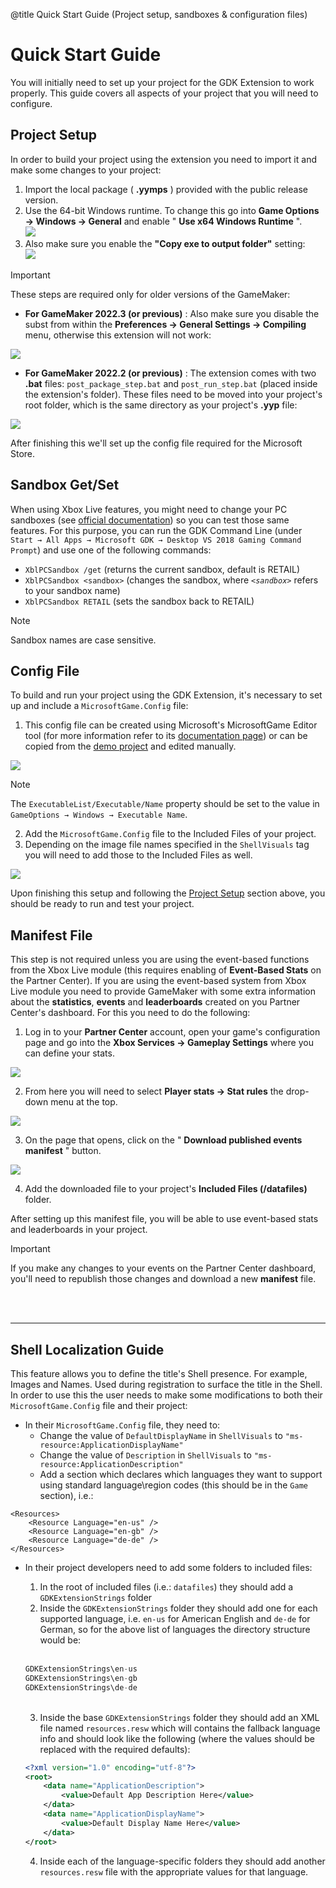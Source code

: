 @title Quick Start Guide (Project setup, sandboxes & configuration files)

# Quick Start Guide

You will initially need to set up your project for the GDK Extension to work properly. This guide covers all aspects of your project that you will need to configure.

## Project Setup

In order to build your project using the extension you need to import it and make some changes to your project:

1. Import the local package ( **.yymps** ) provided with the public release version.
2. Use the 64-bit Windows runtime. To change this go into **Game Options → Windows → General** and enable " **Use x64 Windows Runtime** ".<br>
![](assets/Setup1.jpg) 
3. Also make sure you enable the **"Copy exe to output folder"** setting: <br>
![](assets/gdkCopyToDestination.png)

> [!IMPORTANT]
> These steps are required only for older versions of the GameMaker:
>
> * **For GameMaker 2022.3 (or previous)** : Also make sure you disable the subst from within the **Preferences → General Settings → Compiling** menu, otherwise this extension will not work:
>
> ![](assets/gdkDisableSubst.png)
>
> * **For GameMaker 2022.2 (or previous)** : The extension comes with two **.bat** files: `post_package_step.bat` and `post_run_step.bat` (placed inside the extension's folder). These files need to be moved into your project's root folder, which is the same directory as your project's **.yyp** file:
> 
> ![](assets/Setup2.jpg)

After finishing this we'll set up the config file required for the Microsoft Store.

## Sandbox Get/Set

  When using Xbox Live features, you might need to change your PC sandboxes (see [official documentation](https://docs.microsoft.com/en-us/gaming/gdk/_content/gc/live/test-release/tools/live-pc-sandbox-switcher)) so you can test those same features. For this purpose, you can run the GDK Command Line (under `Start → All Apps → Microsoft GDK → Desktop VS 2018 Gaming Command Prompt`) and use one of the following commands:

* `XblPCSandbox /get` (returns the current sandbox, default is RETAIL)
* `XblPCSandbox <sandbox>` (changes the sandbox, where *`<sandbox>`* refers to your sandbox name)
* `XblPCSandbox RETAIL` (sets the sandbox back to RETAIL)

> [!NOTE]
> Sandbox names are case sensitive.

## Config File

To build and run your project using the GDK Extension, it's necessary to set up and include a `MicrosoftGame.Config` file:

1. This config file can be created using Microsoft's MicrosoftGame Editor tool (for more information refer to its [documentation page](https://docs.microsoft.com/en-us/gaming/gdk/_content/gc/system/overviews/microsoft-game-config/microsoftgameconfig-editor)) or can be copied from the [demo project](https://github.com/YoYoGames/GDKExtension/tree/main/GDK_Project_GMS2) and edited manually.<br>

![](assets/Setup3.jpg)

> [!NOTE]
> The `ExecutableList/Executable/Name` property should be set to the value in `GameOptions → Windows → Executable Name`.

2. Add the `MicrosoftGame.Config` file to the Included Files of your project.
3. Depending on the image file names specified in the `ShellVisuals` tag you will need to add those to the Included Files as well.<br>

![](assets/Setup4.jpg)

  Upon finishing this setup and following the [Project Setup](#project-setup) section above, you should be ready to run and test your project.

## Manifest File

  This step is not required unless you are using the event-based functions from the Xbox Live module (this requires enabling of **Event-Based Stats** on the Partner Center).
  If you are using the event-based system from Xbox Live module you need to provide GameMaker with some extra information about the **statistics**, **events** and **leaderboards** created on you Partner Center's dashboard. For this you need to do the following:

1. Log in to your **Partner Center** account, open your game's configuration page and go into the **Xbox Services → Gameplay Settings** where you can define your stats.<br>

![](assets/Setup5.jpg)

2. From here you will need to select **Player stats → Stat rules** the drop-down menu at the top.<br>

![](assets/Setup6.jpg)

3. On the page that opens, click on the " **Download published events manifest** " button.<br>

![](assets/Setup7.jpg)

4. Add the downloaded file to your project's **Included Files (/datafiles)** folder.

  After setting up this manifest file, you will be able to use event-based stats and leaderboards in your project.

> [!IMPORTANT]
> If you make any changes to your events on the Partner Center dashboard, you'll need to republish those changes and download a new **manifest** file.


<br><br>

---

## Shell Localization Guide

  This feature allows you to define the title's Shell presence. For example, Images and Names. Used during registration to surface the title in the Shell. In order to use this the user needs to make some modifications to both their `MicrosoftGame.Config` file and their project:

  - In their `MicrosoftGame.Config` file, they need to:
    - Change the value of `DefaultDisplayName` in `ShellVisuals` to `"ms-resource:ApplicationDisplayName"`
    - Change the value of `Description` in `ShellVisuals` to `"ms-resource:ApplicationDescription"`
    - Add a section which declares which languages they want to support using standard language\region codes (this should be in the `Game` section), i.e.:

```
<Resources>
    <Resource Language="en-us" />
    <Resource Language="en-gb" />
    <Resource Language="de-de" />
</Resources>
```

  - In their project developers need to add some folders to included files:
  
    1. In the root of included files (i.e.: `datafiles`) they should add a `GDKExtensionStrings` folder
    2. Inside the `GDKExtensionStrings` folder they should add one for each supported language, i.e. `en-us` for American English and `de-de` for German, so for the above list of languages the directory structure would be:

    <br>

    ```js
    GDKExtensionStrings\en-us
    GDKExtensionStrings\en-gb
    GDKExtensionStrings\de-de
    ```

    <br>

    3. Inside the base `GDKExtensionStrings` folder they should add an XML file named `resources.resw` which will contains the fallback language info and should look like the following (where the values should be replaced with the required defaults):

    ```xml
    <?xml version="1.0" encoding="utf-8"?>
    <root>
        <data name="ApplicationDescription">
            <value>Default App Description Here</value>
        </data>
        <data name="ApplicationDisplayName">
            <value>Default Display Name Here</value>
        </data>
    </root>
    ```

    4. Inside each of the language-specific folders they should add another `resources.resw` file with the appropriate values for that language.